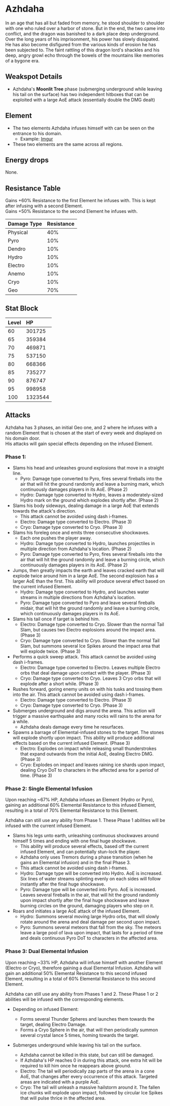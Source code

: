 # Azhdaha

In an age that has all but faded from memory, he stood shoulder to shoulder with one who ruled over a harbor of stone. But in the end, the two came into conflict, and the dragon was banished to a dark place deep underground. Over the long years of his imprisonment, his power has slowly dissipated. He has also become disfigured from the various kinds of erosion he has been subjected to. The faint rattling of this dragon lord's shackles and his deep, angry growl echo through the bowels of the mountains like memories of a bygone era.

## Weakspot Details

* Azhdaha's **Moonlit Tree** phase (submerging underground while leaving his tail on the surface) has two independent hitboxes that can be exploited with a large AoE attack (essentially double the DMG dealt)

## Element

* The two elements Azhdaha infuses himself with can be seen on the entrance to his domain.
  * Example: [Imgur](https://imgur.com/a/Li7HHM4)
* These two elements are the same across all regions.

## Energy drops

None.

## Resistance Table

Gains +60% Resistance to the first Element he infuses with. This is kept after infusing with a second Element.  
Gains +50% Resistance to the second Element he infuses with.

| Damage Type | Resistance |
| :---------- | :--------- |
| Physical    | 40%        |
| Pyro        | 10%        |
| Dendro      | 10%        |
| Hydro       | 10%        |
| Electro     | 10%        |
| Anemo       | 10%        |
| Cryo        | 10%        |
| Geo         | 70%        |

## Stat Block

| Level | HP      |
| :---- | :------ |
| 60    | 301725  |
| 65    | 359384  |
| 70    | 469871  |
| 75    | 537150  |
| 80    | 668366  |
| 85    | 735277  |
| 90    | 876747  |
| 95    | 998958  |
| 100   | 1323544 |

## Attacks

Azhdaha has 3 phases, an initial Geo one, and 2 where he infuses with a random Element that is chosen at the start of every week and displayed on his domain door.  
His attacks will gain special effects depending on the infused Element.

### Phase 1:

* Slams his head and unleashes ground explosions that move in a straight line.
  * Pyro: Damage type converted to Pyro, fires several fireballs into the air that will hit the ground randomly and leave a burning mark, which continuously damages players in its AoE. (Phase 2)
  * Hydro: Damage type converted to Hydro, leaves a moderately-sized Hydro mark on the ground which explodes shortly after. (Phase 2)
* Slams his body sideways, dealing damage in a large AoE that extends towards the attack's direction.
  * This attack cannot be avoided using dash i-frames.
  * Electro: Damage type converted to Electro. (Phase 3)
  * Cryo: Damage type converted to Cryo. (Phase 3)
* Slams his foreleg once and emits three consecutive shockwaves.
  * Each one pushes the player away.
  * Hydro: Damage type converted to Hydro, launches projectiles in multiple direction from Azhdaha's location. (Phase 2)
  * Pyro: Damage type converted to Pyro, fires several fireballs into the air that will hit the ground randomly and leave a burning circle, which continuously damages players in its AoE. (Phase 2)
* Jumps, then greatly impacts the earth and leaves cracked earth that will explode twice around him in a large AoE. The second explosion has a larger AoE than the first. This ability will produce several effect based on the current infused Element.
  * Hydro: Damage type converted to Hydro, and launches water streams in multiple directions from Azhdaha's location.
  * Pyro: Damage type converted to Pyro and leave several fireballs midair, that will hit the ground randomly and leave a burning circle, which continuously damages players in its AoE.
* Slams his tail once if target is behind him.
  * Electro: Damage type converted to Cryo. Slower than the normal Tail Slam, but causes two Electro explosions around the impact area. (Phase 3)
  * Cryo: Damage type converted to Cryo. Slower than the normal Tail Slam, but summons several Ice Spikes around the impact area that will explode twice. (Phase 3)
* Performs a quick sweep attack. This attack cannot be avoided using dash i-frames.
  * Electro: Damage type converted to Electro. Leaves multiple Electro orbs that deal damage upon contact with the player. (Phase 3)
  * Cryo: Damage type converted to Cryo. Leaves 3 Cryo orbs that will explode after a short while. (Phase 3)
* Rushes forward, goring enemy units on with his tusks and tossing them into the air. This attack cannot be avoided using dash i-frames.
  * Electro: Damage type converted to Electro. (Phase 3)
  * Cryo: Damage type converted to Cryo. (Phase 3)
* Submerges underground and digs around the arena. This action will trigger a massive earthquake and many rocks will rains to the arena for a while.
  * Azhdaha deals damage every time he resurfaces.
* Spawns a barrage of Elemental-infused stones to the target. The stones will explode shortly upon impact. This ability will produce additional effects based on the current infused Element. (Phase 3)
  * Electro: Explodes on impact while releasing small thunderstrokes that expand outwards from the initial AoE, dealing Electro DMG. (Phase 3)
  * Cryo: Explodes on impact and leaves raining ice shards upon impact, dealing Cryo DoT to characters in the affected area for a period of time. (Phase 3)

### Phase 2: Single Elemental Infusion

Upon reaching ~67% HP, Azhdaha infuses an Element (Hydro or Pyro), gaining an additional 60% Elemental Resistance to this infused Element, resulting in a total of 70% Elemental Resistance to this Element.

Azhdaha can still use any ability from Phase 1. These Phase 1 abilities will be infused with the current infused Element.

* Slams his legs unto earth, unleashing continuous shockwaves around himself 5 times and ending with one final huge shockwave.
  * This ability will produce several effects, based off the current infused Element, and can potentially stun-lock the player.
  * Azhdaha only uses Tremors during a phase transition (when he gains an Elemental infusion) and in the final Phase 3.
  * This attack cannot be avoided using dash i-frames.
  * Hydro: Damage type will be converted into Hydro. AoE is increased. Six lines of water streams splinting evenly on each sides will follow instantly after the final huge shockwave.
  * Pyro: Damage type will be converted into Pyro. AoE is increased. Leaves several fireballs in the air, that will hit the ground randomly upon impact shortly after the final huge shockwave and leave burning circles on the ground, damaging players who step on it.
* Roars and initiates a large AoE attack of the infused Element.
  * Hydro: Summons several moving large Hydro orbs, that will slowly rotate around the arena and deal damage per second upon impact.
  * Pyro: Summons several meteors that fall from the sky. The meteors leave a large pool of lava upon impact, that lasts for a period of time and deals continuous Pyro DoT to characters in the affected area.

### Phase 3: Dual Elemental Infusion

Upon reaching ~33% HP, Azhdaha will infuse himself with another Element (Electro or Cryo), therefore gaining a dual Elemental Infusion. Azhdaha will gain an additional 50% Elemental Resistance to this second infused Element, resulting in a total of 60% Elemental Resistance to this second Element.

Azhdaha can still use any ability from Phases 1 and 2. These Phase 1 or 2 abilities will be infused with the corresponding elements.

* Depending on infused Element:

  * Forms several Thunder Spheres and launches them towards the target, dealing Electro Damage.
  * Forms a Cryo Sphere in the air, that will then periodically summon several crystal lance 5 times, homing towards the target.

* Submerges underground while leaving his tail on the surface.
  * Azhdaha cannot be killed in this state, but can still be damaged.
  * If Azhdaha's HP reaches 0 in during this attack, one extra hit will be required to kill him once he reappears above ground.
  * Electro: The tail will periodically zap parts of the arena in a cone AoE, that changes after every occurrence of this attack. Targeted areas are indicated with a purple AoE.
  * Cryo: The tail will unleash a massive hailstorm around it. The fallen ice chunks will explode upon impact, followed by circular Ice Spikes that will pulse thrice in the affected area.